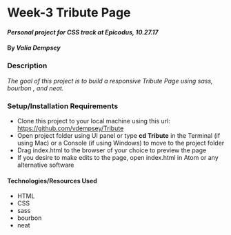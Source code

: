 # Week-3 Tribute Page

#### _Personal project for CSS track at Epicodus, 10.27.17_

#### By _**Valia Dempsey**_

### Description
_The goal of this project is to build a responsive Tribute Page using sass, bourbon , and neat._


### Setup/Installation Requirements

* Clone this project to your local machine using this url: https://github.com/vdempsey/Tribute
* Open project folder using UI panel or type **cd Tribute** in the Terminal (if using Mac) or a Console (if using Windows) to move to the project folder
* Drag index.html to the browser of your choice to preview the page
* If you desire to make edits to the page, open index.html in Atom or any alternative software

#### Technologies/Resources Used

* HTML
* CSS
* sass
* bourbon
* neat
